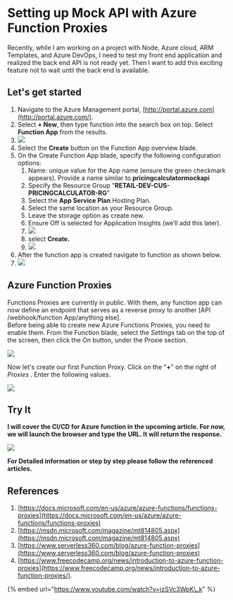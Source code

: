 # Setting up Mock API with Azure Function Proxies

Recently, while I am working on a project with Node, Azure cloud, ARM Templates, and Azure DevOps, I need to test my front end application and realized the back end API is not ready yet. Then I want to add this exciting feature not to wait until the back end is available.

## **Let's get started** <a id="SettingupMockAPIwithAzureFunctionProxies-Let&apos;sgetstarted"></a>

1. Navigate to the Azure Management portal, [http://portal.azure.com](http://portal.azure.com/).
2. Select **+ New**, then type function into the search box on top. Select **Function App** from the results.
3. ![](https://visionworks.atlassian.net/wiki/download/thumbnails/783450310/image2019-9-22_23-42-36.png?version=1&modificationDate=1569213758312&cacheVersion=1&api=v2&width=838&height=250)
4. Select the **Create** button on the Function App overview blade.
5. On the Create Function App blade, specify the following configuration options:
   1. Name: unique value for the App name \(ensure the green checkmark appears\). Provide a name similar to **pricingcalculatormockapi**
   2. Specify the Resource Group "**RETAIL-DEV-CUS-PRICINGCALCULATOR-RG**"
   3. Select the **App Service Plan** Hosting Plan.
   4. Select the same location as your Resource Group.
   5. Leave the storage option as create new.
   6. Ensure Off is selected for Application Insights \(we’ll add this later\).
   7. ![](https://visionworks.atlassian.net/wiki/download/thumbnails/783450310/image2019-9-22_23-48-21.png?version=1&modificationDate=1569214103192&cacheVersion=1&api=v2&width=143&height=400)
   8. select **Create.**
   9. ![](https://visionworks.atlassian.net/wiki/download/attachments/783450310/image2019-9-22_23-49-4.png?version=1&modificationDate=1569214145529&cacheVersion=1&api=v2)
6. After the function app is created navigate to function as shown below.
7. ![](https://visionworks.atlassian.net/wiki/download/thumbnails/783450310/image2019-9-22_23-50-51.png?version=1&modificationDate=1569214252650&cacheVersion=1&api=v2&width=573&height=250)

## **Azure Function Proxies** <a id="SettingupMockAPIwithAzureFunctionProxies-AzureFunctionProxies"></a>

Functions Proxies are currently in public. With them, any function app can now define an endpoint that serves as a reverse proxy to another \[API /webhook/function App/anything else\].  
Before being able to create new Azure Functions Proxies, you need to enable them. From the Function blade, select the _Settings_ tab on the top of the screen, then click the _On_ button, under the Proxie section.

![](https://visionworks.atlassian.net/wiki/download/thumbnails/783450310/image2019-9-22_23-53-58.png?version=1&modificationDate=1569214439524&cacheVersion=1&api=v2&width=379&height=250)

Now let's create our first Function Proxy. Click on the "**+**" on the right of _Proxies_ . Enter the following values.  


![](https://visionworks.atlassian.net/wiki/download/thumbnails/783450310/image2019-9-22_23-55-48.png?version=1&modificationDate=1569214550269&cacheVersion=1&api=v2&width=470&height=400)

## **Try It** <a id="SettingupMockAPIwithAzureFunctionProxies-TryIt"></a>

**I will cover the CI/CD for Azure function in the upcoming article. For now, we will launch the browser and type the URL. It will return the response.** 

![](https://visionworks.atlassian.net/wiki/download/attachments/783450310/image2019-9-23_0-11-18.png?version=1&modificationDate=1569215480307&cacheVersion=1&api=v2)

**For Detailed information or step by step please follow the referenced articles.**

## **References** <a id="SettingupMockAPIwithAzureFunctionProxies-References"></a>

1. [https://docs.microsoft.com/en-us/azure/azure-functions/functions-proxies](https://docs.microsoft.com/en-us/azure/azure-functions/functions-proxies)
2. [https://msdn.microsoft.com/magazine/mt814805.aspx](https://msdn.microsoft.com/magazine/mt814805.aspx)
3. [https://www.serverless360.com/blog/azure-function-proxies](https://www.serverless360.com/blog/azure-function-proxies)
4. [https://www.freecodecamp.org/news/introduction-to-azure-function-proxies](https://www.freecodecamp.org/news/introduction-to-azure-function-proxies/).

{% embed url="https://www.youtube.com/watch?v=jzSVc3WpK\_k" %}









